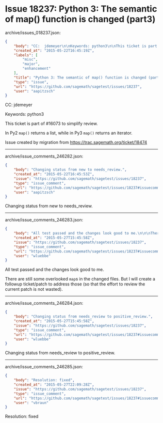 # Issue 18237: Python 3: The semantic of map() function is changed (part3)

archive/issues_018237.json:
```json
{
    "body": "CC:  jdemeyer\n\nKeywords: python3\n\nThis ticket is part of #16073 to simplify review.\n\nIn Py2 `map()` returns a list, while in Py3 `map()` returns an iterator.\n\nIssue created by migration from https://trac.sagemath.org/ticket/18474\n\n",
    "created_at": "2015-05-22T16:45:19Z",
    "labels": [
        "misc",
        "major",
        "enhancement"
    ],
    "title": "Python 3: The semantic of map() function is changed (part3)",
    "type": "issue",
    "url": "https://github.com/sagemath/sagetest/issues/18237",
    "user": "aapitzsch"
}
```
CC:  jdemeyer

Keywords: python3

This ticket is part of #16073 to simplify review.

In Py2 `map()` returns a list, while in Py3 `map()` returns an iterator.

Issue created by migration from https://trac.sagemath.org/ticket/18474





---

archive/issue_comments_246282.json:
```json
{
    "body": "Changing status from new to needs_review.",
    "created_at": "2015-05-22T16:45:53Z",
    "issue": "https://github.com/sagemath/sagetest/issues/18237",
    "type": "issue_comment",
    "url": "https://github.com/sagemath/sagetest/issues/18237#issuecomment-246282",
    "user": "aapitzsch"
}
```

Changing status from new to needs_review.



---

archive/issue_comments_246283.json:
```json
{
    "body": "All test passed and the changes look good to me.\n\n\nThere are still some overlooked `map`s in the changed files.\nBut I will create a followup ticket/patch to address those (so that the effort to review the current patch is not wasted).",
    "created_at": "2015-05-27T15:45:58Z",
    "issue": "https://github.com/sagemath/sagetest/issues/18237",
    "type": "issue_comment",
    "url": "https://github.com/sagemath/sagetest/issues/18237#issuecomment-246283",
    "user": "wluebbe"
}
```

All test passed and the changes look good to me.


There are still some overlooked `map`s in the changed files.
But I will create a followup ticket/patch to address those (so that the effort to review the current patch is not wasted).



---

archive/issue_comments_246284.json:
```json
{
    "body": "Changing status from needs_review to positive_review.",
    "created_at": "2015-05-27T15:45:58Z",
    "issue": "https://github.com/sagemath/sagetest/issues/18237",
    "type": "issue_comment",
    "url": "https://github.com/sagemath/sagetest/issues/18237#issuecomment-246284",
    "user": "wluebbe"
}
```

Changing status from needs_review to positive_review.



---

archive/issue_comments_246285.json:
```json
{
    "body": "Resolution: fixed",
    "created_at": "2015-05-27T22:09:28Z",
    "issue": "https://github.com/sagemath/sagetest/issues/18237",
    "type": "issue_comment",
    "url": "https://github.com/sagemath/sagetest/issues/18237#issuecomment-246285",
    "user": "vbraun"
}
```

Resolution: fixed
